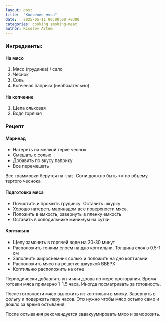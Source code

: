 ```yaml
---
layout: post
title:  "Копчение мяса"
date:   2025-05-11 00:00:00 +0300
categories: cooking smoking-meat
author: Kiselev Artem
---
```


### Ингредиенты:

#### На мясо

1. Мясо (грудинка) / сало
2. Чеснок
3. Соль 
4. Копченая паприка (необязательно)

#### На копчение

1. Щепа ольховая
2. Водя горячая

### Рецепт

#### Маринад

- Натереть на мелкой терке чеснок
- Смешать с солью
- Добавить по вкусу паприку
- Все перемешать

Все граммовки берутся на глаз. Соли должно быть >= по объему тертого чеснока

#### Подготовка мяса

- Почистить и промыть грудинку. Оставить шкурку
- Хорошо натереть маринадом все поверхности мяса.
- Положить в емкость, завернуть в пленку емкость
- Оставить в холодильнике минимум на сутки

#### Коптильня

- Щепу замочить в горячей воде на 20-30 минут
- Расположить тонким слоем на дно коптильни. Толщина слоя в 0.5-1 см
- Заполнить жиросъемник солью и положить на дно коптильни
- Расположить мясо на решетке шкуркой ВВЕРХ
- Коптильню расположить на огне

Периодически добавлять угли или дрова по мере прогорания.
Время готовки мяса примерно 1-1.5 часа.
Иногда посматривать за готовность.

После готовности мясо выложить из коптильни в миску. 
Завернуть в фольгу и подержать пару часов. 
Это нужно чтобы мясо остыло само и дошло за время остывания.

После остывания рекомендуется завакуумировать мясо и заморозить.